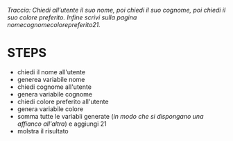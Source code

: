 *Traccia:
Chiedi all’utente il suo nome,
poi chiedi il suo cognome,
poi chiedi il suo colore preferito.
Infine scrivi sulla pagina nomecognomecolorepreferito21.*

# STEPS

- chiedi il nome all'utente
- generea variabile nome
- chiedi cognome all'utente
- genera variabile cognome
- chiedi colore preferito all'utente
- genera variabile colore
- somma tutte le variabli generate (*in modo che si dispongano una affianco all'altra*) e aggiungi 21
- molstra il risultato
